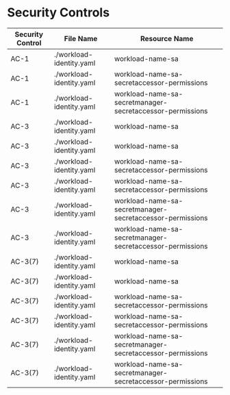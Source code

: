 # Security Controls

<!-- BEGINNING OF SECURITY CONTROLS LIST -->
|Security Control|File Name|Resource Name|
|---|---|---|
|AC-1|./workload-identity.yaml|workload-name-sa|
|AC-1|./workload-identity.yaml|workload-name-sa-secretaccessor-permissions|
|AC-1|./workload-identity.yaml|workload-name-sa-secretmanager-secretaccessor-permissions|
|AC-3|./workload-identity.yaml|workload-name-sa|
|AC-3|./workload-identity.yaml|workload-name-sa|
|AC-3|./workload-identity.yaml|workload-name-sa-secretaccessor-permissions|
|AC-3|./workload-identity.yaml|workload-name-sa-secretaccessor-permissions|
|AC-3|./workload-identity.yaml|workload-name-sa-secretmanager-secretaccessor-permissions|
|AC-3|./workload-identity.yaml|workload-name-sa-secretmanager-secretaccessor-permissions|
|AC-3(7)|./workload-identity.yaml|workload-name-sa|
|AC-3(7)|./workload-identity.yaml|workload-name-sa|
|AC-3(7)|./workload-identity.yaml|workload-name-sa-secretaccessor-permissions|
|AC-3(7)|./workload-identity.yaml|workload-name-sa-secretaccessor-permissions|
|AC-3(7)|./workload-identity.yaml|workload-name-sa-secretmanager-secretaccessor-permissions|
|AC-3(7)|./workload-identity.yaml|workload-name-sa-secretmanager-secretaccessor-permissions|

<!-- END OF SECURITY CONTROLS LIST -->
